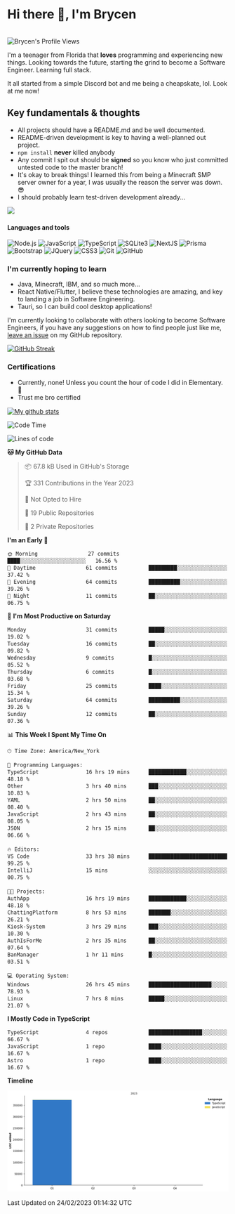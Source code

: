 # Hi there 👋, I'm Brycen

<br>
<img src="https://komarev.com/ghpvc/?username=BrycensRanch" alt="Brycen's Profile Views" />

I'm a teenager from Florida that **loves** programming and experiencing new things. Looking towards the future, starting the grind to become a Software Engineer. Learning full stack.

It all started from a simple Discord bot and me being a cheapskate, lol. Look at me now!

## Key fundamentals & thoughts

- All projects should have a README.md and be well documented.
- README-driven development is key to having a well-planned out project.
- `npm install` **never** killed anybody
- Any commit I spit out should be **signed** so you know who just committed untested code to the master branch!
- It's okay to break things! I learned this from being a Minecraft SMP server owner for a year, I was usually the reason the server was down. 😎
- I should probably learn test-driven development already...

<img src="https://res.cloudinary.com/practicaldev/image/fetch/s--OoBLh7-Q--/c_limit%2Cf_auto%2Cfl_progressive%2Cq_auto%2Cw_880/https://cdn-images-1.medium.com/max/1614/1%2A8BlqJ8lNVZzuRjAg1mZ50w.png" height="400"/>

<h4>Languages and tools</h4>
<p>
  <img src="https://img.shields.io/badge/node.js%20-%2343853D.svg?&style=for-the-badge&logo=node.js&logoColor=white" alt="Node.js" />
  <img src="https://img.shields.io/badge/javascript%20-%23323330.svg?&style=for-the-badge&logo=javascript&logoColor=%23F7DF1E" alt="JavaScript" />
  <img src="https://img.shields.io/badge/typescript%20-%23323330.svg?&style=for-the-badge&logo=typescript&logoColor=#3467eb" alt="TypeScript" />
  <img src="https://img.shields.io/badge/sqlite3%20-%23323330.svg?&style=for-the-badge&logo=sqlite&logoColor=#3467eb" alt="SQLite3" />
  <img src="https://img.shields.io/badge/Next.JS%20-%23323330.svg?&style=for-the-badge&logo=next.js&logoColor=#3467eb" alt="NextJS" />
  <img src="https://img.shields.io/badge/Prisma%20-%23323330.svg?&style=for-the-badge&logo=prisma&logoColor=#3467eb" alt="Prisma" />
  <img src="https://img.shields.io/badge/bootstrap%20-%23323330.svg?&style=for-the-badge&logo=bootstrap" alt="Bootstrap" />
  <img src="https://img.shields.io/badge/jquery%20-%23323330.svg?&style=for-the-badge&logo=jquery" alt="JQuery" />
  <img src="https://img.shields.io/badge/css3%20-%23323330.svg?&style=for-the-badge&logo=css3" alt="CSS3" />
  <img src="https://img.shields.io/badge/git%20-%23323330.svg?&style=for-the-badge&logo=git" alt="Git" />
  <img src="https://img.shields.io/badge/github%20-%23323330.svg?&style=for-the-badge&logo=github" alt="GitHub" />
</p>

### I'm currently hoping to learn

- Java, Minecraft, IBM, and so much more...
- React Native/Flutter, I believe these technologies are amazing, and key to landing a job in Software Engineering.
- Tauri, so I can build cool desktop applications!

 I'm currently looking to collaborate with others looking to become Software Engineers, if you have any suggestions on how to find people just like me, [leave an issue](https://github.com/BrycensRanch/BrycensRanch/issues/new) on my GitHub repository.
 
 <p><a href="https://git.io/streak-stats"><img src="https://streak-stats.demolab.com?user=BrycensRanch&amp;theme=dark&amp;hide_border=true&amp;fire=EB5454&amp;ring=0CEB19" alt="GitHub Streak"></a></p>


### Certifications

- Currently, none! Unless you count the hour of code I did in Elementary. 🤣
- Trust me bro certified

<a href="https://github.com/anuraghazra/github-readme-stats">
  <img align="center" src="https://github-readme-stats.anuraghazra1.vercel.app/api?username=BrycensRanch&show_icons=true&line_height=27&include_all_commits=true" alt="My github stats" />
</a>

<!--START_SECTION:waka-->
![Code Time](http://img.shields.io/badge/Code%20Time-32%20hrs%2010%20mins-blue)

![Lines of code](https://img.shields.io/badge/From%20Hello%20World%20I%27ve%20Written-372.6%20thousand%20lines%20of%20code-blue)

**🐱 My GitHub Data** 

> 📦 67.8 kB Used in GitHub's Storage 
 > 
> 🏆 331 Contributions in the Year 2023
 > 
> 🚫 Not Opted to Hire
 > 
> 📜 19 Public Repositories 
 > 
> 🔑 2 Private Repositories 
 > 
**I'm an Early 🐤** 

```text
🌞 Morning                27 commits          ████░░░░░░░░░░░░░░░░░░░░░   16.56 % 
🌆 Daytime                61 commits          █████████░░░░░░░░░░░░░░░░   37.42 % 
🌃 Evening                64 commits          ██████████░░░░░░░░░░░░░░░   39.26 % 
🌙 Night                  11 commits          ██░░░░░░░░░░░░░░░░░░░░░░░   06.75 % 
```
📅 **I'm Most Productive on Saturday** 

```text
Monday                   31 commits          █████░░░░░░░░░░░░░░░░░░░░   19.02 % 
Tuesday                  16 commits          ██░░░░░░░░░░░░░░░░░░░░░░░   09.82 % 
Wednesday                9 commits           █░░░░░░░░░░░░░░░░░░░░░░░░   05.52 % 
Thursday                 6 commits           █░░░░░░░░░░░░░░░░░░░░░░░░   03.68 % 
Friday                   25 commits          ████░░░░░░░░░░░░░░░░░░░░░   15.34 % 
Saturday                 64 commits          ██████████░░░░░░░░░░░░░░░   39.26 % 
Sunday                   12 commits          ██░░░░░░░░░░░░░░░░░░░░░░░   07.36 % 
```


📊 **This Week I Spent My Time On** 

```text
🕑︎ Time Zone: America/New_York

💬 Programming Languages: 
TypeScript               16 hrs 19 mins      ████████████░░░░░░░░░░░░░   48.18 % 
Other                    3 hrs 40 mins       ███░░░░░░░░░░░░░░░░░░░░░░   10.83 % 
YAML                     2 hrs 50 mins       ██░░░░░░░░░░░░░░░░░░░░░░░   08.40 % 
JavaScript               2 hrs 43 mins       ██░░░░░░░░░░░░░░░░░░░░░░░   08.05 % 
JSON                     2 hrs 15 mins       ██░░░░░░░░░░░░░░░░░░░░░░░   06.66 % 

🔥 Editors: 
VS Code                  33 hrs 38 mins      █████████████████████████   99.25 % 
IntelliJ                 15 mins             ░░░░░░░░░░░░░░░░░░░░░░░░░   00.75 % 

🐱‍💻 Projects: 
AuthApp                  16 hrs 19 mins      ████████████░░░░░░░░░░░░░   48.18 % 
ChattingPlatform         8 hrs 53 mins       ███████░░░░░░░░░░░░░░░░░░   26.21 % 
Kiosk-System             3 hrs 29 mins       ███░░░░░░░░░░░░░░░░░░░░░░   10.30 % 
AuthIsForMe              2 hrs 35 mins       ██░░░░░░░░░░░░░░░░░░░░░░░   07.64 % 
BanManager               1 hr 11 mins        █░░░░░░░░░░░░░░░░░░░░░░░░   03.51 % 

💻 Operating System: 
Windows                  26 hrs 45 mins      ████████████████████░░░░░   78.93 % 
Linux                    7 hrs 8 mins        █████░░░░░░░░░░░░░░░░░░░░   21.07 % 
```

**I Mostly Code in TypeScript** 

```text
TypeScript               4 repos             █████████████████░░░░░░░░   66.67 % 
JavaScript               1 repo              ████░░░░░░░░░░░░░░░░░░░░░   16.67 % 
Astro                    1 repo              ████░░░░░░░░░░░░░░░░░░░░░   16.67 % 
```



**Timeline**

![Lines of Code chart](https://raw.githubusercontent.com/BrycensRanch/BrycensRanch/main/assets/bar_graph.png)


 Last Updated on 24/02/2023 01:14:32 UTC
<!--END_SECTION:waka-->

<!--
**BrycensRanch/BrycensRanch** is a ✨ _special_ ✨ repository because its `README.md` (this file) appears on your GitHub profile.

Here are some ideas to get you started:

- 🔭 I’m currently working on ...
- 🌱 I’m currently learning ...
- 👯 I’m looking to collaborate on ...
- 🤔 I’m looking for help with ...
- 💬 Ask me about ...
- 📫 How to reach me: ...
- 😄 Pronouns: ...
- ⚡ Fun fact: ...
-->
